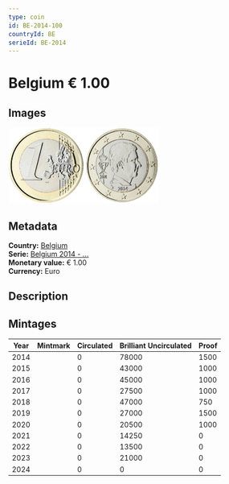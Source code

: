 ```yaml
---
type: coin
id: BE-2014-100
countryId: BE
serieId: BE-2014
---
```


# Belgium € 1.00

## Images

<img src="../../../Images/common-2007-100.webp" height="150" alt="Front image"><img src="Images/belgium-2014-100.webp" height="150" alt="Back image">

## Metadata

**Country:** [Belgium](../index.md)\
**Serie:** [Belgium 2014 - ...](index.md)\
**Monetary value:** € 1.00\
**Currency:** Euro

## Description

## Mintages

| Year | Mintmark | Circulated | Brilliant Uncirculated | Proof |
| ---- | -------- | ---------- | ---------------------- | ----- |
| 2014 |          | 0          | 78000                  | 1500  |
| 2015 |          | 0          | 43000                  | 1000  |
| 2016 |          | 0          | 45000                  | 1000  |
| 2017 |          | 0          | 27500                  | 1000  |
| 2018 |          | 0          | 47000                  | 750   |
| 2019 |          | 0          | 27000                  | 1500  |
| 2020 |          | 0          | 20500                  | 1000  |
| 2021 |          | 0          | 14250                  | 0     |
| 2022 |          | 0          | 13500                  | 0     |
| 2023 |          | 0          | 21000                  | 0     |
| 2024 |          | 0          | 0                      | 0     |
